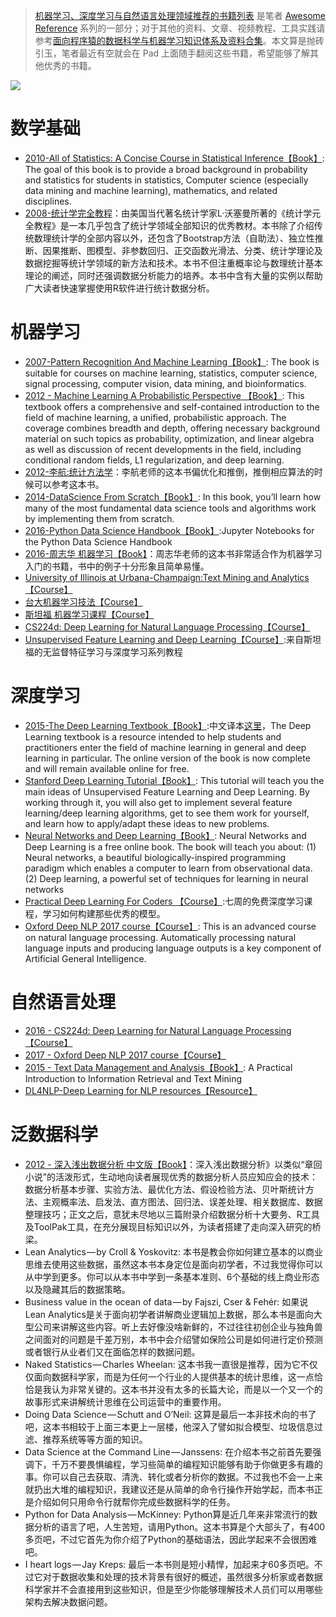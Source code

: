 > [机器学习、深度学习与自然语言处理领域推荐的书籍列表](https://zhuanlan.zhihu.com/p/25612011) 是笔者 [Awesome Reference](http://6me.us/qvPQ) 系列的一部分；对于其他的资料、文章、视频教程、工具实践请参考[面向程序猿的数据科学与机器学习知识体系及资料合集](http://6me.us/2qZiOD)。本文算是抛砖引玉，笔者最近有空就会在 Pad 上面随手翻阅这些书籍，希望能够了解其他优秀的书籍。

![](https://pbs.twimg.com/media/C3xfqztUEAA1pl-.jpg)

# 数学基础

- [2010-All of Statistics: A Concise Course in Statistical Inference【Book】](http://read.pudn.com/downloads158/ebook/702714/Larry%20Wasserman_ALL%20OF%20Statistics.pdf): The goal of this book is to provide a broad background in probability and statistics for students in statistics, Computer science (especially data mining and machine learning), mathematics, and related disciplines.
- [2008-统计学完全教程](https://drive.wps.cn/view/l/ea00dc2e829f41ec8fd7c5995c41bfc9)：由美国当代著名统计学家L·沃塞曼所著的《统计学元全教程》是一本几乎包含了统计学领域全部知识的优秀教材。本书除了介绍传统数理统计学的全部内容以外，还包含了Bootstrap方法（自助法）、独立性推断、因果推断、图模型、非参数回归、正交函数光滑法、分类、统计学理论及数据挖掘等统计学领域的新方法和技术。本书不但注重概率论与数理统计基本理论的阐述，同时还强调数据分析能力的培养。本书中含有大量的实例以帮助广大读者快速掌握使用R软件进行统计数据分析。

# 机器学习
- [2007-Pattern Recognition And Machine Learning【Book】](https://book.douban.com/subject/2061116/): The book is suitable for courses on machine learning, statistics, computer science, signal processing, computer vision, data mining, and bioinformatics.
- [2012 - Machine Learning A Probabilistic Perspective 【Book】](https://drive.wps.cn/view/l/8a5acb26d91f4008b425430eae8565fb): This textbook offers a comprehensive and self-contained introduction to the field of machine learning, a unified, probabilistic approach. The coverage combines breadth and depth, offering necessary background material on such topics as probability, optimization, and linear algebra as well as discussion of recent developments in the field, including conditional random fields, L1 regularization, and deep learning.
- [2012-李航:统计方法学](https://drive.wps.cn/view/l/ccfc95e5c9ba42db8cbcbb6507d85d1d)：李航老师的这本书偏优化和推倒，推倒相应算法的时候可以参考这本书。
- [2014-DataScience From Scratch【Book】](https://drive.wps.cn/view/l/5f44c391b0d74b798122ebb4655cad22): In this book, you’ll learn how many of the most fundamental data science tools and algorithms work by implementing them from scratch.
- [2016-Python Data Science Handbook【Book】](https://github.com/jakevdp/PythonDataScienceHandbook):Jupyter Notebooks for the Python Data Science Handbook
- [2016-周志华 机器学习【Book】](https://drive.wps.cn/view/l/004e86e89e4347fcb1e10569a35295a3)：周志华老师的这本书非常适合作为机器学习入门的书籍，书中的例子十分形象且简单易懂。
- [University of Illinois at Urbana-Champaign:Text Mining and Analytics【Course】](https://zh.coursera.org/learn/text-mining)
- [台大机器学习技法【Course】](https://www.youtube.com/playlist?list=PLXVfgk9fNX2IQOYPmqjqWsNUFl2kpk1U2)
- [斯坦福 机器学习课程【Course】](https://zh.coursera.org/learn/machine-learning)
- [CS224d: Deep Learning for Natural Language Processing【Course】](http://cs224d.stanford.edu/syllabus.html) 
- [Unsupervised Feature Learning and Deep Learning【Course】](http://ufldl.stanford.edu/wiki/index.php/UFLDL_Tutorial):来自斯坦福的无监督特征学习与深度学习系列教程


# 深度学习


- [2015-The Deep Learning Textbook【Book】](http://www.deeplearningbook.org/):中文译本[这里](https://exacity.github.io/deeplearningbook-chinese/Chapter1_introduction/)，The Deep Learning textbook is a resource intended to help students and practitioners enter the field of machine learning in general and deep learning in particular. The online version of the book is now complete and will remain available online for free.
- [Stanford Deep Learning Tutorial【Book】](http://deeplearning.stanford.edu/tutorial/): This tutorial will teach you the main ideas of Unsupervised Feature Learning and Deep Learning. By working through it, you will also get to implement several feature learning/deep learning algorithms, get to see them work for yourself, and learn how to apply/adapt these ideas to new problems.
- [Neural Networks and Deep Learning【Book】](http://neuralnetworksanddeeplearning.com/): Neural Networks and Deep Learning is a free online book. The book will teach you about: (1) Neural networks, a beautiful biologically-inspired programming paradigm which enables a computer to learn from observational data. (2) Deep learning, a powerful set of techniques for learning in neural networks
- [Practical Deep Learning For Coders 【Course】](http://course.fast.ai/index.html):七周的免费深度学习课程，学习如何构建那些优秀的模型。
- [Oxford Deep NLP 2017 course【Course】](https://github.com/oxford-cs-deepnlp-2017/lectures): This is an advanced course on natural language processing. Automatically processing natural language inputs and producing language outputs is a key component of Artificial General Intelligence.

# 自然语言处理


- [2016 - CS224d: Deep Learning for Natural Language Processing【Course】](http://cs224d.stanford.edu/syllabus.html)
- [2017 - Oxford Deep NLP 2017 course【Course】](https://github.com/oxford-cs-deepnlp-2017/lectures)
- [2015 - Text Data Management and Analysis【Book】](): A Practical Introduction to Information Retrieval and Text Mining
- [DL4NLP-Deep Learning for NLP resources【Resource】](https://github.com/andrewt3000/DL4NLP)

# 泛数据科学


- [2012 - 深入浅出数据分析 中文版【Book】](https://drive.wps.cn/view/l/215ff72bda3f4054b1b7e50fc9a2ee30)：深入浅出数据分析》以类似“章回小说”的活泼形式，生动地向读者展现优秀的数据分析人员应知应会的技术：数据分析基本步骤、实验方法、最优化方法、假设检验方法、贝叶斯统计方法、主观概率法、启发法、直方图法、回归法、误差处理、相关数据库、数据整理技巧；正文之后，意犹未尽地以三篇附录介绍数据分析十大要务、R工具及ToolPak工具，在充分展现目标知识以外，为读者搭建了走向深入研究的桥梁。
- Lean Analytics — by Croll & Yoskovitz: 本书是教会你如何建立基本的以商业思维去使用这些数据，虽然这本书本身定位是面向初学者，不过我觉得你可以从中学到更多。你可以从本书中学到一条基本准则、6个基础的线上商业形态以及隐藏其后的数据策略。
- Business value in the ocean of data — by Fajszi, Cser & Fehér: 如果说Lean Analytics是关于面向初学者讲解商业逻辑加上数据，那么本书是面向大型公司来讲解这些内容。听上去好像没啥新鲜的，不过往往初创企业与独角兽之间面对的问题是千差万别，本书中会介绍譬如保险公司是如何进行定价预测或者银行从业者们又在面临怎样的数据问题。
- Naked Statistics — Charles Wheelan: 这本书我一直很是推荐，因为它不仅仅面向数据科学家，而是为任何一个行业的人提供基本的统计思维，这一点恰恰是我认为非常关键的。这本书并没有太多的长篇大论，而是以一个又一个的故事形式来讲解统计思维在公司运营中的重要作用。
- Doing Data Science — Schutt and O’Neil: 这算是最后一本非技术向的书了吧，这本书相较于上面三本更上一层楼，他深入了譬如拟合模型、垃圾信息过滤、推荐系统等等方面的知识。
- Data Science at the Command Line — Janssens: 在介绍本书之前首先要强调下，千万不要畏惧编程，学习些简单的编程知识能够有助于你做更多有趣的事。你可以自己去获取、清洗、转化或者分析你的数据。不过我也不会一上来就扔出大堆的编程知识，我建议还是从简单的命令行操作开始学起，而本书正是介绍如何只用命令行就帮你完成些数据科学的任务。
- Python for Data Analysis — McKinney: Python算是近几年来非常流行的数据分析的语言了吧，人生苦短，请用Python。这本书算是个大部头了，有400多页吧，不过它首先为你介绍了Python的基础语法，因此学起来不会很困难吧。
- I heart logs — Jay Kreps: 最后一本书则是短小精悍，加起来才60多页吧。不过它对于数据收集和处理的技术背景有很好的概述，虽然很多分析家或者数据科学家并不会直接用到这些知识，但是至少你能够理解技术人员们可以用哪些架构去解决数据问题。